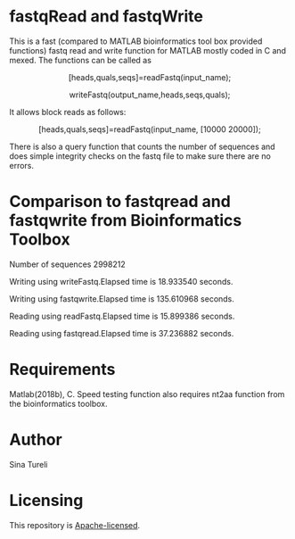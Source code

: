 # fastqRead and fastqWrite

This is a fast (compared to MATLAB bioinformatics tool box provided functions) fastq read and write function for MATLAB mostly coded in C and mexed. The functions can be called as

<p align="center">
[heads,quals,seqs]=readFastq(input_name);
</p>

<p align="center">
writeFastq(output_name,heads,seqs,quals);
</p>


It allows block reads as follows:

<p align="center">
[heads,quals,seqs]=readFastq(input_name, [10000 20000]);
</p>


There is also a query function that counts the number of sequences and does simple integrity checks on the fastq file to make sure there are no errors.

# Comparison to fastqread and fastqwrite from Bioinformatics Toolbox

Number of sequences 2998212

Writing using writeFastq.Elapsed time is 18.933540 seconds.

Writing using fastqwrite.Elapsed time is 135.610968 seconds.

Reading using readFastq.Elapsed time is 15.899386 seconds.

Reading using fastqread.Elapsed time is 37.236882 seconds.



# Requirements

Matlab(2018b), C. Speed testing function also requires nt2aa function from the bioinformatics toolbox. 

# Author
Sina Tureli


# Licensing

This repository is
[Apache-licensed](https://github.com/bamos/densenet.pytorch/blob/master/LICENSE).
